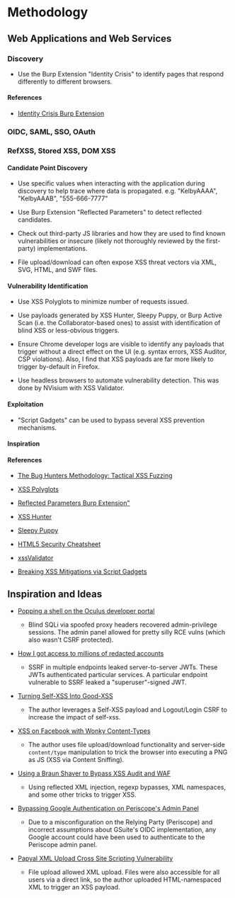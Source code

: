 # Methodology

## Web Applications and Web Services

### Discovery

* Use the Burp Extension "Identity Crisis" to identify pages that respond
  differently to different browsers.

#### References

* [Identity Crisis Burp Extension](https://github.com/EnableSecurity/Identity-Crisis) 

### OIDC, SAML, SSO, OAuth

### RefXSS, Stored XSS, DOM XSS

#### Candidate Point Discovery 

* Use specific values when interacting with the application during discovery to
  help trace where data is propagated. e.g. "KelbyAAAA", "KelbyAAAB", "555-666-7777"

* Use Burp Extension "Reflected Parameters" to detect reflected candidates.

* Check out third-party JS libraries and how they are used to find known
  vulnerabilities or insecure (likely not thoroughly reviewed by the
  first-party) implementations.

* File upload/download can often expose XSS threat vectors via XML, SVG, HTML,
  and SWF files.

#### Vulnerability Identification

* Use XSS Polyglots to minimize number of requests issued.

* Use payloads generated by XSS Hunter, Sleepy Puppy, or Burp Active Scan (i.e.
  the Collaborator-based ones) to assist with identification of blind XSS or 
  less-obvious triggers.

* Ensure Chrome developer logs are visible to identify any payloads that
  trigger without a direct effect on the UI (e.g. syntax errors, XSS Auditor,
  CSP violations). Also, I find that XSS payloads are far more likely to
  trigger by-default in Firefox.

* Use headless browsers to automate vulnerability detection. This was done by 
  NVisium with XSS Validator.

#### Exploitation

* "Script Gadgets" can be used to bypass several XSS prevention mechanisms.

#### Inspiration



#### References

* [The Bug Hunters Methodology: Tactical XSS Fuzzing](https://github.com/jhaddix/tbhm/blob/master/05_XSS.md)

* [XSS Polyglots](https://github.com/danielmiessler/SecLists/blob/master/Fuzzing/Polyglots/XSS_Polyglots.txt)

* [Reflected Parameters Burp Extension"](https://github.com/PortSwigger/reflected-parameters) 

* [XSS Hunter](https://xsshunter.com/)

* [Sleepy Puppy](https://github.com/Netflix/sleepy-puppy)

* [HTML5 Security Cheatsheet](https://github.com/cure53/H5SC)

* [xssValidator](https://nvisium.com/blog/2014/01/31/accurate-xss-detection-with-burpsuite/)

* [Breaking XSS Mitigations via Script Gadgets](https://2017.appsec.eu/presos/Hacker/Don%E2%80%99t%20trust%20the%20DOM%20Bypassing%20XSS%20mitigations%20via%20Script%20gadgets%20-%20Sebastian%20Lekies,%20Krzystof%20Kotowicz%20and%20Eduardo%20Vela%20Nava%20-%20OWASP_AppSec-Eu_2017.pdf)





## Inspiration and Ideas

* [Popping a shell on the Oculus developer portal](https://bitquark.co.uk/blog/2014/08/31/popping_a_shell_on_the_oculus_developer_portal)

    * Blind SQLi via spoofed proxy headers recovered admin-privilege sessions.
      The admin panel allowed for pretty silly RCE vulns (which also wasn't
      CSRF protected).

* [How I got access to millions of redacted accounts](https://bitquark.co.uk/blog/2016/02/09/how_i_got_access_to_millions_of_redacted_accounts) 

    * SSRF in multiple endpoints leaked server-to-server JWTs. These
      JWTs authenticated particular services. A particular endpoint vulnerable
      to SSRF leaked a "superuser"-signed JWT.

* [Turning Self-XSS Into Good-XSS](https://whitton.io/articles/uber-turning-self-xss-into-good-xss/) 

    * The author leverages a Self-XSS payload and Logout/Login CSRF to increase the
      impact of self-xss.

* [XSS on Facebook with Wonky Content-Types](https://whitton.io/articles/xss-on-facebook-via-png-content-types/) 

    * The author uses file upload/download functionality and server-side
      `content/type` manipulation to trick the browser into executing a PNG as
      JS (XSS via Content Sniffing).

* [Using a Braun Shaver to Bypass XSS Audit and WAF](https://blog.bugcrowd.com/guest-blog-using-a-braun-shaver-to-bypass-xss-audit-and-waf-by-frans-rosen-detectify)

    * Using reflected XML injection, regexp bypasses, XML namespaces, and some
      other tricks to trigger XSS.

* [Bypassing Google Authentication on Periscope's Admin Panel](https://whitton.io/articles/bypassing-google-authentication-on-periscopes-admin-panel/)

    * Due to a misconfiguration on the Relying Party (Periscope) and incorrect
      assumptions about GSuite's OIDC implementation, any Google account could
      have been used to authenticate to the Periscope admin panel.

* [Papyal XML Upload Cross Site Scripting Vulnerability](https://blog.it-securityguard.com/bugbounty-papyal-xml-upload-cross-site-scripting-vulnerability/)

    * File upload allowed XML upload. Files were also accessible for all users
      via a direct link, so the author uploaded HTML-namespaced XML to trigger 
      an XSS payload.
